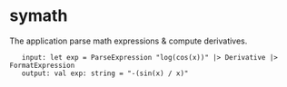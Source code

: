 # symath
The application parse math expressions & compute derivatives.

```shell
   input: let exp = ParseExpression "log(cos(x))" |> Derivative |> FormatExpression
   output: val exp: string = "-(sin(x) / x)"
```
